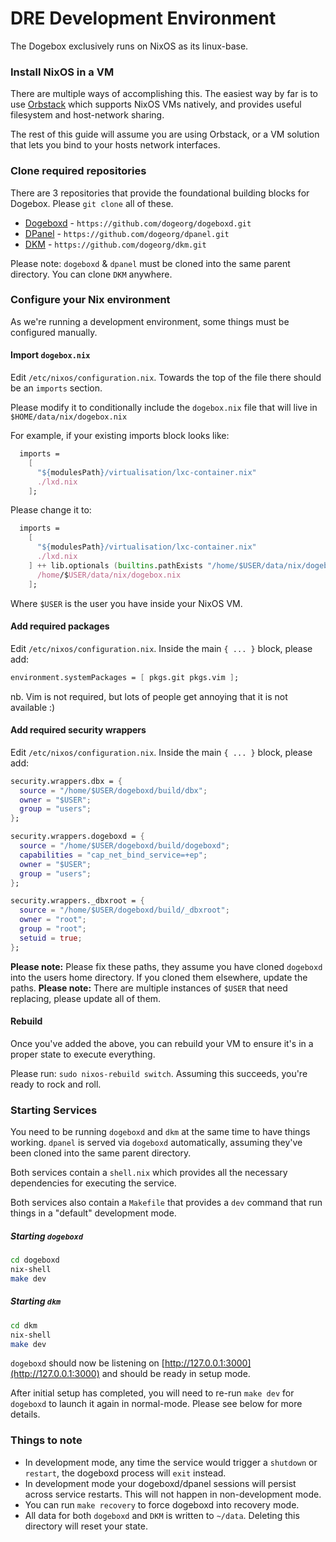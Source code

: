 # DRE Development Environment

The Dogebox exclusively runs on NixOS as its linux-base.

### Install NixOS in a VM

There are multiple ways of accomplishing this. The easiest way by far is to use [Orbstack](https://orbstack.dev/) which supports NixOS VMs natively, and provides useful filesystem and host-network sharing.

The rest of this guide will assume you are using Orbstack, or a VM solution that lets you bind to your hosts network interfaces.

### Clone required repositories

There are 3 repositories that provide the foundational building blocks for Dogebox. Please `git clone` all of these.

- [Dogeboxd](https://github.com/dogeorg/dogeboxd) - `https://github.com/dogeorg/dogeboxd.git`
- [DPanel](https://github.com/dogeorg/dpanel) - `https://github.com/dogeorg/dpanel.git`
- [DKM](https://github.com/dogeorg/dkm) - `https://github.com/dogeorg/dkm.git`

Please note: `dogeboxd` & `dpanel` must be cloned into the same parent directory. You can clone `DKM` anywhere.

### Configure your Nix environment

As we're running a development environment, some things must be configured manually.

#### Import `dogebox.nix`

Edit `/etc/nixos/configuration.nix`. Towards the top of the file there should be an `imports` section.

Please modify it to conditionally include the `dogebox.nix` file that will live in `$HOME/data/nix/dogebox.nix`

For example, if your existing imports block looks like:

```nix
  imports =
    [
      "${modulesPath}/virtualisation/lxc-container.nix"
      ./lxd.nix
    ];
```

Please change it to:

```nix
  imports =
    [
      "${modulesPath}/virtualisation/lxc-container.nix"
      ./lxd.nix
    ] ++ lib.optionals (builtins.pathExists "/home/$USER/data/nix/dogebox.nix") [
      /home/$USER/data/nix/dogebox.nix
    ];
```

Where `$USER` is the user you have inside your NixOS VM.

#### Add required packages

Edit `/etc/nixos/configuration.nix`. Inside the main `{ ... }` block, please add:

```nix
environment.systemPackages = [ pkgs.git pkgs.vim ];
```

nb. Vim is not required, but lots of people get annoying that it is not available :)

#### Add required security wrappers

Edit `/etc/nixos/configuration.nix`. Inside the main `{ ... }` block, please add:

```nix
security.wrappers.dbx = {
  source = "/home/$USER/dogeboxd/build/dbx";
  owner = "$USER";
  group = "users";
};

security.wrappers.dogeboxd = {
  source = "/home/$USER/dogeboxd/build/dogeboxd";
  capabilities = "cap_net_bind_service=+ep";
  owner = "$USER";
  group = "users";
};

security.wrappers._dbxroot = {
  source = "/home/$USER/dogeboxd/build/_dbxroot";
  owner = "root";
  group = "root";
  setuid = true;
};
```

**Please note:** Please fix these paths, they assume you have cloned `dogeboxd` into the users home directory. If you cloned them elsewhere, update the paths.
**Please note:** There are multiple instances of `$USER` that need replacing, please update all of them.

#### Rebuild

Once you've added the above, you can rebuild your VM to ensure it's in a proper state to execute everything.

Please run: `sudo nixos-rebuild switch`. Assuming this succeeds, you're ready to rock and roll.

### Starting Services

You need to be running `dogeboxd` and `dkm` at the same time to have things working. `dpanel` is served via `dogeboxd` automatically, assuming they've been cloned into the same parent directory.

Both services contain a `shell.nix` which provides all the necessary dependencies for executing the service.

Both services also contain a `Makefile` that provides a `dev` command that run things in a "default" development mode.

##### Starting `dogeboxd`

```bash
cd dogeboxd
nix-shell
make dev
```

##### Starting `dkm`

```bash
cd dkm
nix-shell
make dev
```

`dogeboxd` should now be listening on [http://127.0.0.1:3000](http://127.0.0.1:3000) and should be ready in setup mode.

After initial setup has completed, you will need to re-run `make dev` for `dogeboxd` to launch it again in normal-mode. Please see below for more details.

### Things to note

- In development mode, any time the service would trigger a `shutdown` or `restart`, the dogeboxd process will `exit` instead.
- In development mode your dogeboxd/dpanel sessions will persist across service restarts. This will not happen in non-development mode.
- You can run `make recovery` to force dogeboxd into recovery mode.
- All data for both `dogeboxd` and `DKM` is written to `~/data`. Deleting this directory will reset your state.

